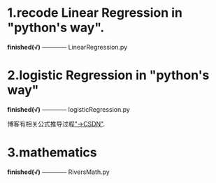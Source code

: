 # 1.recode Linear Regression in "python's way".
**finished(√)** ———— LinearRegression.py

# 2.logistic Regression in "python's way"
**finished(√)** ———— logisticRegression.py

博客有相关公式推导过程["→CSDN"](https://blog.csdn.net/ljp1919/article/details/79120761). 

# 3.mathematics
**finished(√)** ———— RiversMath.py
